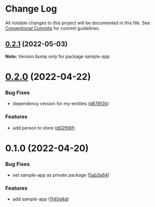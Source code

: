 # Change Log

All notable changes to this project will be documented in this file.
See [Conventional Commits](https://conventionalcommits.org) for commit guidelines.

## [0.2.1](https://github.com/adimarjr/lerna-ts-repo/compare/sample-app@0.2.0...sample-app@0.2.1) (2022-05-03)

**Note:** Version bump only for package sample-app





# [0.2.0](https://github.com/adimarjr/lerna-ts-repo/compare/sample-app@0.1.0...sample-app@0.2.0) (2022-04-22)


### Bug Fixes

* dependency version for my-entities ([d876f2b](https://github.com/adimarjr/lerna-ts-repo/commit/d876f2b33609096548c9aacaef78913ee72a5143))


### Features

* add person to store ([d02f66f](https://github.com/adimarjr/lerna-ts-repo/commit/d02f66f2df07a6d286e5834392bf4096d0764f33))





# 0.1.0 (2022-04-20)


### Bug Fixes

* set sample-app as private package ([5ab2e84](https://github.com/adimarjr/lerna-ts-repo/commit/5ab2e84a1927e1b9dcb40935fdaf059f6a5b7089))


### Features

* add sample-app ([1140d4d](https://github.com/adimarjr/lerna-ts-repo/commit/1140d4d14775e1bc99eb3d62f78a33096edd7b87))
